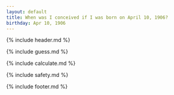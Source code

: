 ```yaml
---
layout: default
title: When was I conceived if I was born on April 10, 1906?
birthday: Apr 10, 1906
---
```


{% include header.md %}

{% include guess.md %}

{% include calculate.md %}

{% include safety.md %}

{% include footer.md %}



